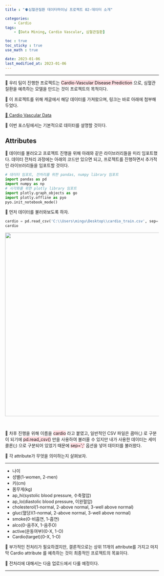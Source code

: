 ```yaml
---
title : "🫀심혈관질환 데이터마이닝 프로젝트 02-데이터 소개"

categories:
    - Cardio
tags:
    - [Data Mining, Cardio Vascular, 심혈관질환]

toc : true
toc_sticky : true 
use_math : true  

date: 2023-01-06
last_modified_at: 2023-01-06 
---  
```

* * *  


🚨 우리 팀이 진행한 프로젝트는 <span style="background-color:#ffdce0">Cardio-Vascular Disease Prediction</span> 으로, 심혈관 질환을 예측하는 모델을 만드는 것이 프로젝트의 목적이다.<br>  

🚨 이 프로젝트를 위해 캐글에서 해당 데이터를 가져왔으며, 링크는 바로 아래에 첨부해 두었다.<br>  

[📝 Cardio Vascular Data](https://www.kaggle.com/datasets/sulianova/cardiovascular-disease-dataset)  

🚨 이번 포스팅에서는 기본적으로 데이터를 설명할 것이다.<br>  

  

## Attributes  

🚨 데이터를 불러오고 프로젝트 진행을 위해 아래와 같은 라이브러리들을 미리 임포트했다. 데이터 전처리 과정에는 아래의 코드만 있으면 되고, 프로젝트를 진행하면서 추가적인 라이브러리들을 임포트할 것이다.  

```py
# 데이터 임포트, 전처리를 위한 pandas, numpy library 임포트
import pandas as pd
import numpy as np
# 시각화를 위한 plotly library 임포트
import plotly.graph_objects as go
import plotly.offline as pyo
pyo.init_notebook_mode()
```  

🚨 먼저 데이터를 불러와보도록 하자.  

```py
cardio = pd.read_csv('C:\\Users\mingu\Desktop\\cardio_train.csv', sep=';')
cardio 
```  

<p align="center"><img src="https://user-images.githubusercontent.com/65170165/187675151-ec881540-018a-419d-9737-47c734c8b358.png" width="600" /></p><br>  

🚨 차후 진행을 위해 이름을 <span style="background-color:#ffdce0">cardio</span> 라고 붙였고, 일반적인 CSV 파일은 콤마(,) 로 구분이 되기에 <span style="background-color:#ffdce0">pd.read_csv()</span> 만을 사용하여 불러올 수 있지만 내가 사용한 데이터는 세미콜론(;) 으로 구분되어 있었기 때문에 <span style="background-color:#ffdce0">sep=';'</span> 옵션을 넣어 데이터를 불러왔다.<br>  

🚨 각 attribute가 무엇을 의미하는지 살펴보자.  

***    

- 나이
- 성별(1-women, 2-men)
- 키(cm)
- 몸무게(kg)
- ap_hi(systolic blood pressure, 수축혈압)
- ap_lo(diastolic blood pressure, 이완혈압)
- cholesterol(1-normal, 2-above normal, 3-well above normal)
- gluc(혈당)(1-normal, 2-above normal, 3-well above normal)
- smoke(0-비흡연, 1-흡연)
- alco(0-음주X, 1-음주O)
- active(운동여부)(0-X, 1-O)
- Cardio(target)(0-X, 1-O)  
  
🚨 부가적인 전처리가 필요하겠지만, 결론적으로는 상위 11개의 attribute를 가지고 마지막 Cardio attribute 를 예측하는 것이 최종적인 프로젝트의 목표이다.<br>  

🚨 전처리에 대해서는 다음 업로드에서 다룰 예정이다.  

***
